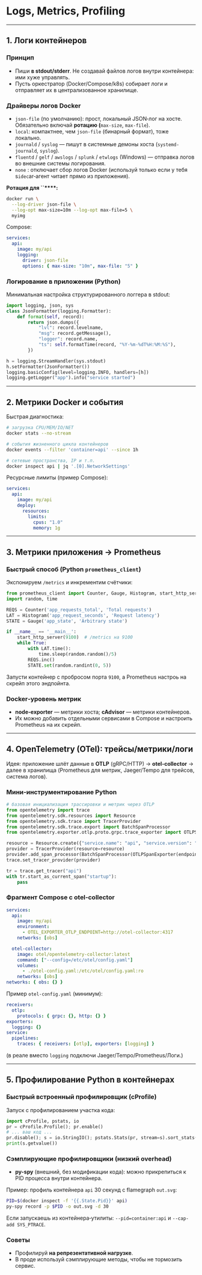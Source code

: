 # Logs, Metrics, Profiling

---

## 1. Логи контейнеров

### Принцип

- Пиши **в stdout/stderr**. Не создавай файлов логов внутри контейнера: ими хуже управлять.
- Пусть оркестратор (Docker/Compose/k8s) собирает логи и отправляет их в централизованное хранилище.

### Драйверы логов Docker

- `json-file` (по умолчанию): прост, локальный JSON‑лог на хосте. Обязательно включай **ротацию (**`max-size`, `max-file`).
- `local`: компактнее, чем `json-file` (бинарный формат), тоже локально.
- `journald` / `syslog` — пишут в системные демоны хоста (`systemd-journald`, `syslog`).
- `fluentd` / `gelf` / `awslogs` / `splunk` / `etwlogs` (Windows) — отправка логов во внешние системы логирования.
- `none` : отключает сбор логов Docker (используй только если у тебя s`idec`ar‑агент читает прямо из приложения).

**Ротация для ****\`\`****\*\*\*\*:**

```bash
docker run \
  --log-driver json-file \
  --log-opt max-size=10m --log-opt max-file=5 \
  myimg
```

Compose:

```yaml
services:
  api:
    image: my/api
    logging:
      driver: json-file
      options: { max-size: "10m", max-file: "5" }
```

### Логирование в приложении (Python)

Минимальная настройка структурированного логгера в stdout:

```python
import logging, json, sys
class JsonFormatter(logging.Formatter):
    def format(self, record):
        return json.dumps({
            "lvl": record.levelname,
            "msg": record.getMessage(),
            "logger": record.name,
            "ts": self.formatTime(record, "%Y-%m-%dT%H:%M:%S"),
        })

h = logging.StreamHandler(sys.stdout)
h.setFormatter(JsonFormatter())
logging.basicConfig(level=logging.INFO, handlers=[h])
logging.getLogger("app").info("service started")
```

---

## 2. Метрики Docker и события

Быстрая диагностика:

```bash
# загрузка CPU/MEM/IO/NET
docker stats --no-stream

# события жизненного цикла контейнеров
docker events --filter 'container=api' --since 1h

# сетевые пространства, IP и т.п.
docker inspect api | jq '.[0].NetworkSettings'
```

Ресурсные лимиты (пример Compose):

```yaml
services:
  api:
    image: my/api
    deploy:
      resources:
        limits:
          cpus: "1.0"
          memory: 1g
```

---

## 3. Метрики приложения → Prometheus

### Быстрый способ (Python `prometheus_client`)

Экспонируем `/metrics` и инкрементим счётчики:

```python
from prometheus_client import Counter, Gauge, Histogram, start_http_server
import random, time

REQS = Counter('app_requests_total', 'Total requests')
LAT = Histogram('app_request_seconds', 'Request latency')
STATE = Gauge('app_state', 'Arbitrary state')

if __name__ == '__main__':
    start_http_server(9100)  # /metrics на 9100
    while True:
        with LAT.time():
            time.sleep(random.random()/5)
        REQS.inc()
        STATE.set(random.randint(0, 5))
```

Запусти контейнер с пробросом порта `9100`, а Prometheus настроь на скрейп этого эндпойнта.

### Docker‑уровень метрик

- **node‑exporter** — метрики хоста; **cAdvisor** — метрики контейнеров.
- Их можно добавить отдельными сервисами в Compose и настроить Prometheus на их скрейп.

---

## 4. OpenTelemetry (OTel): трейсы/метрики/логи

Идея: приложение шлёт данные в **OTLP** (gRPC/HTTP) → **otel‑collector** → далее в хранилища (Prometheus для метрик, Jaeger/Tempo для трейсов, система логов).

### Мини‑инструментирование Python

```python
# базовая инициализация трассировки и метрик через OTLP
from opentelemetry import trace
from opentelemetry.sdk.resources import Resource
from opentelemetry.sdk.trace import TracerProvider
from opentelemetry.sdk.trace.export import BatchSpanProcessor
from opentelemetry.exporter.otlp.proto.grpc.trace_exporter import OTLPSpanExporter

resource = Resource.create({"service.name": "api", "service.version": "1.0"})
provider = TracerProvider(resource=resource)
provider.add_span_processor(BatchSpanProcessor(OTLPSpanExporter(endpoint="http://otel-collector:4317", insecure=True)))
trace.set_tracer_provider(provider)

tr = trace.get_tracer("api")
with tr.start_as_current_span("startup"):
    pass
```

### Фрагмент Compose с otel‑collector

```yaml
services:
  api:
    image: my/api
    environment:
      - OTEL_EXPORTER_OTLP_ENDPOINT=http://otel-collector:4317
    networks: [obs]

  otel-collector:
    image: otel/opentelemetry-collector:latest
    command: ["--config=/etc/otel/config.yaml"]
    volumes:
      - ./otel-config.yaml:/etc/otel/config.yaml:ro
    networks: [obs]
networks: { obs: {} }
```

Пример `otel-config.yaml` (минимум):

```yaml
receivers:
  otlp:
    protocols: { grpc: {}, http: {} }
exporters:
  logging: {}
service:
  pipelines:
    traces: { receivers: [otlp], exporters: [logging] }
```

(в реале вместо `logging` подключи Jaeger/Tempo/Prometheus/Логи.)

---

## 5. Профилирование Python в контейнерах

### Быстрый встроенный профилировщик (cProfile)

Запуск с профилированием участка кода:

```python
import cProfile, pstats, io
pr = cProfile.Profile(); pr.enable()
# ... ваш код ...
pr.disable(); s = io.StringIO(); pstats.Stats(pr, stream=s).sort_stats('tottime').print_stats(20)
print(s.getvalue())
```

### Сэмплирующие профилировщики (низкий overhead)

- **py-spy** (внешний, без модификации кода): можно прикрепиться к PID процесса внутри контейнера.

Пример: профиль контейнера `api` 30 секунд с flamegraph `out.svg`:

```bash
PID=$(docker inspect -f '{{.State.Pid}}' api)
py-spy record -p $PID -o out.svg -d 30
```

Если запускаешь из контейнера‑утилиты: `--pid=container:api` и `--cap-add SYS_PTRACE`.

### Советы

- Профилируй **на репрезентативной нагрузке**.
- В проде используй сэмплирующие методы, чтобы не тормозить сервис.

